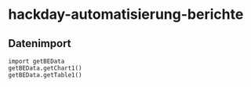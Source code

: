 # hackday-automatisierung-berichte

## Datenimport

```
import getBEData
getBEData.getChart1()
getBEData.getTable1()
